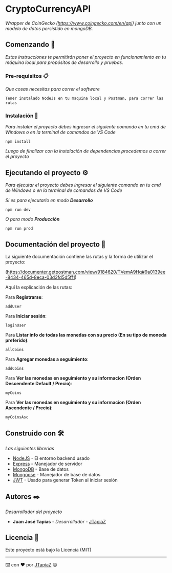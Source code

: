 # CryptoCurrencyAPI

_Wrapper de CoinGecko
(https://www.coingecko.com/en/api) junto con un modelo de datos persistido
en mongoDB._

## Comenzando 🚀

_Estas instrucciones te permitirán poner el proyecto en funcionamiento en tu máquina local para propósitos de desarrollo y pruebas._


### Pre-requisitos 📋

_Que cosas necesitas para correr el software_

```
Tener instalado NodeJs en tu maquina local y Postman, para correr las rutas
```

### Instalación 🔧

_Para instalar el proyecto debes ingresar el siguiente comando en tu cmd de Windows o en la terminal de comandos de VS Code_

```
npm install
```

_Luego de finalizar con la instalación de dependencias procedemos a correr el proyecto_

## Ejecutando el proyecto ⚙️

_Para ejecutar el proyecto debes ingresar el siguiente comando en tu cmd de Windows o en la terminal de comandos de VS Code_


_Si es para ejecutarlo en modo **Desarrollo**_


```
npm run dev 
```

_O para modo **Producción**_


```
npm run prod 
```

## Documentación del proyecto 📖

La siguiente documentación contiene las rutas y la forma de utilizar el proyecto: 


(https://documenter.getpostman.com/view/9184620/TVemA9Hq#9a0139ee-8434-465d-8eca-03d3fd5d5ff1)


Aquí la explicación de las rutas:


Para **Registrarse**: 

```
addUser
```

Para **Iniciar sesión**:

```
loginUser
```

Para **Listar info de todas las monedas con su precio (En su tipo de moneda preferido)**:

```
allCoins
```

Para **Agregar monedas a seguimiento**: 

```
addCoins
```


Para **Ver las monedas en seguimiento y su informacion (Orden Descendente Default / Precio)**:

```
myCoins
```

Para **Ver las monedas en seguimiento y su informacion (Orden Ascendente / Precio)**:

```
myCoinsAsc
```


## Construido con 🛠️

_Las siguientes librerias_

* [NodeJS](https://nodejs.org/es/) - El entorno backend usado
* [Express](https://expressjs.com/es/) - Manejador de servidor
* [MongoDB](https://www.mongodb.com/es) - Base de datos
* [Mongoose](https://mongoosejs.com/) - Manejador de base de datos
* [JWT](https://jwt.io/) - Usado para generar Token al iniciar sesión


## Autores ✒️

_Desarrollador del proyecto_

* **Juan José Tapias** - *Desarrollador* - [JTapiaZ](https://github.com/JTapiaZ)


## Licencia 📄

Este proyecto está bajo la Licencia (MIT)


---
⌨️ con ❤️ por [JTapiaZ](https://github.com/JTapiaZ) 😊
